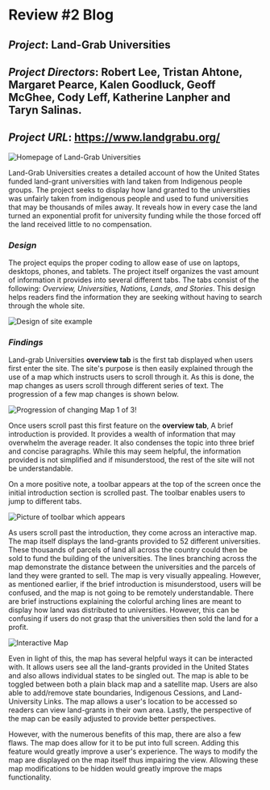 # Review #2 Blog

## *Project*: Land-Grab Universities

## *Project Directors*: Robert Lee, Tristan Ahtone, Margaret Pearce, Kalen Goodluck, Geoff McGhee, Cody Leff, Katherine Lanpher and Taryn Salinas.

## *Project URL*: https://www.landgrabu.org/

![Homepage of Land-Grab Universities](https://brenanabread99.github.io/Brenanabread/images/screenshot2.png)

Land-Grab Universities creates a detailed account of how the United States funded land-grant universities with land taken from Indigenous people groups. The project seeks to display how land granted to the universities was unfairly taken from indigenous people and used to fund universities that may be thousands of miles away. It reveals how in every case the land turned an exponential profit for university funding while the those forced off the land received little to no compensation.

### *Design*

The project equips the proper coding to allow ease of use on laptops, desktops, phones, and tablets. The project itself organizes the vast amount of information it provides into several different tabs. The tabs consist of the following: *Overview, Universities, Nations, Lands, and Stories*. This design helps readers find the information they are seeking without having to search through the whole site.  


![Design of site example](https://brenanabread99.github.io/Brenanabread/images/design4.png)

### *Findings*

Land-grab Universities **overview tab** is the first tab displayed when users first enter the site. The site's purpose is then easily explained through the use of a map which instructs users to scroll through it. As this is done, the map changes as users scroll through different series of text. The progression of a few map changes is shown below.

![Progression of changing Map 1 of 3](https://brenanabread99.github.io/Brenanabread/images/mappic.png)!

Once users scroll past this first feature on the **overview tab**, A brief introduction is provided. It provides a wealth of information that may overwhelm the average reader. It also condenses the topic into three brief and concise paragraphs. While this may seem helpful, the information provided is not simplified and if misunderstood, the rest of the site will not be understandable.

On a more positive note, a toolbar appears at the top of the screen once the initial introduction section is scrolled past. The toolbar enables users to jump to different tabs.

![Picture of toolbar which appears](https://brenanabread99.github.io/Brenanabread/images/toolbar.png)

As users scroll past the introduction, they come across an interactive map. The map itself displays the land-grants provided to 52 different universities. These thousands of parcels of land all across the country could then be sold to fund the building of the universities. The lines branching across the map demonstrate the distance between the universities and the parcels of land they were granted to sell. The map is very visually appealing. However, as mentioned earlier, if the brief introduction is misunderstood, users will be confused, and the map is not going to be remotely understandable. There are brief instructions explaining the colorful arching lines are meant to display how land was distributed to universities. However, this can be confusing if users do not grasp that the universities then sold the land for a profit.

![Interactive Map](https://brenanabread99.github.io/Brenanabread/images/colormap.png)

Even in light of this, the map has several helpful ways it can be interacted with. It allows users see all the land-grants provided in the United States and also allows individual states to be singled out. The map is able to be toggled between both a plain black map and a satellite map. Users are also able to add/remove state boundaries, Indigenous Cessions, and Land-University Links. The map allows a user's location to be accessed so readers can view land-grants in their own area. Lastly, the perspective of the map can be easily adjusted to provide better perspectives.

However, with the numerous benefits of this map, there are also a few flaws. The map does allow for it to be put into full screen. Adding this feature would greatly improve a user's experience. The ways to modify the map are displayed on the map itself thus impairing the view. Allowing these map modifications to be hidden would greatly improve the maps functionality.  

